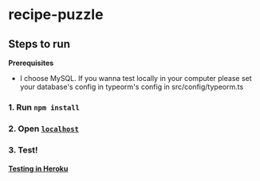 # recipe-puzzle

## Steps to run

**Prerequisites**

- I choose MySQL. If you wanna test locally in your computer please set your database's config in typeorm's config in src/config/typeorm.ts

### 1.  Run `npm install`

### 2.  Open [`localhost`](localhost:3000/graphql)

### 3. Test!

#### [Testing in Heroku](https://recipe-puzzle.herokuapp.com/)

